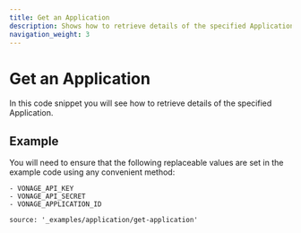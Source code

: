 ```yaml
---
title: Get an Application
description: Shows how to retrieve details of the specified Application.
navigation_weight: 3
---
```


# Get an Application

In this code snippet you will see how to retrieve details of the specified Application.

## Example

You will need to ensure that the following replaceable values are set in the example code using any convenient method:

```snippet_variables
- VONAGE_API_KEY
- VONAGE_API_SECRET
- VONAGE_APPLICATION_ID
```

```code_snippets
source: '_examples/application/get-application'
```
